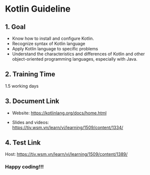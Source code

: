 # Kotlin Guideline

## 1. Goal

   - Know how to install and configure Kotlin.
   - Recognize syntax of Kotlin language
   - Apply Kotlin language to specific problems
   - Understand the characteristics and differences of Kotlin and other object-oriented programming languages, especially with Java.

## 2. Training Time

1.5 working days

## 3. Document Link

- Website: https://kotlinlang.org/docs/home.html

- Slides and videos: https://tiv.wsm.vn/learn/vi/learning/1509/content/1334/

## 4. Test Link

Host: https://tiv.wsm.vn/learn/vi/learning/1509/content/1389/

### Happy coding!!!
